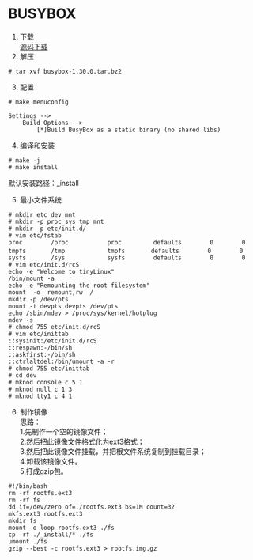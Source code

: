 # BUSYBOX
1. 下载  
[源码下载](https://busybox.net/downloads/)
2. 解压
```
# tar xvf busybox-1.30.0.tar.bz2
```
3. 配置
```
# make menuconfig

Settings -->
    Build Options -->
        [*]Build BusyBox as a static binary (no shared libs)
```

4. 编译和安装
```
# make -j
# make install
```
默认安装路径：_install

5. 最小文件系统
```
# mkdir etc dev mnt
# mkdir -p proc sys tmp mnt
# mkdir -p etc/init.d/
# vim etc/fstab
proc        /proc           proc         defaults        0        0
tmpfs       /tmp            tmpfs    　　defaults        0        0
sysfs       /sys            sysfs        defaults        0        0
# vim etc/init.d/rcS
echo -e "Welcome to tinyLinux"
/bin/mount -a
echo -e "Remounting the root filesystem"
mount  -o  remount,rw  /
mkdir -p /dev/pts
mount -t devpts devpts /dev/pts
echo /sbin/mdev > /proc/sys/kernel/hotplug
mdev -s
# chmod 755 etc/init.d/rcS
# vim etc/inittab
::sysinit:/etc/init.d/rcS
::respawn:-/bin/sh
::askfirst:-/bin/sh
::ctrlaltdel:/bin/umount -a -r
# chmod 755 etc/inittab
# cd dev
# mknod console c 5 1
# mknod null c 1 3
# mknod tty1 c 4 1
```

6. 制作镜像  
思路：  
1.先制作一个空的镜像文件；  
2.然后把此镜像文件格式化为ext3格式；  
3.然后把此镜像文件挂载，并把根文件系统复制到挂载目录；  
4.卸载该镜像文件。  
5.打成gzip包。 
```
#!/bin/bash
rm -rf rootfs.ext3
rm -rf fs
dd if=/dev/zero of=./rootfs.ext3 bs=1M count=32
mkfs.ext3 rootfs.ext3
mkdir fs
mount -o loop rootfs.ext3 ./fs
cp -rf ./_install/* ./fs
umount ./fs
gzip --best -c rootfs.ext3 > rootfs.img.gz
```
